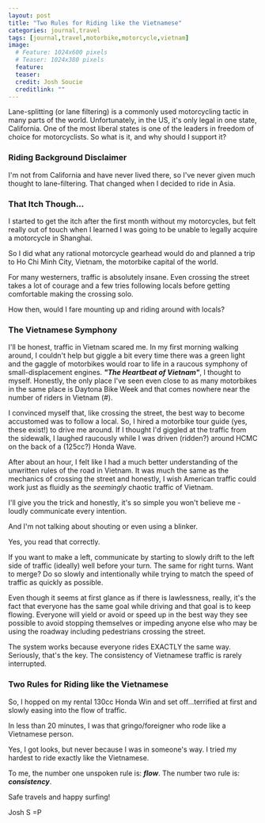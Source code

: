 ```yaml
---
layout: post
title: "Two Rules for Riding like the Vietnamese"
categories: journal,travel
tags: [journal,travel,motorbike,motorcycle,vietnam]
image:
  # Feature: 1024x600 pixels
  # Teaser: 1024x380 pixels
  feature:
  teaser:
  credit: Josh Soucie
  creditlink: ""
---
```


Lane-splitting (or lane filtering) is a commonly used motorcycling tactic in many parts of the world. Unfortunately, in the US, it's only legal in one state, California. One of the most liberal states is one of the leaders in freedom of choice for motorcyclists. So what is it, and why should I support it?

### Riding Background Disclaimer
I'm not from California and have never lived there, so I've never given much thought to lane-filtering. That changed when I decided to ride in Asia.


### That Itch Though...
I started to get the itch after the first month without my motorcycles, but felt really out of touch when I learned I was going to be unable to legally acquire a motorcycle in Shanghai.

So I did what any rational motorcycle gearhead would do and planned a trip to Ho Chi Minh City, Vietnam, the motorbike capital of the world.

For many westerners, traffic is absolutely insane. Even crossing the street takes a lot of courage and a few tries following locals before getting comfortable making the crossing solo.

How then, would I fare mounting up and riding around with locals?


### The Vietnamese Symphony
I'll be honest, traffic in Vietnam scared me. In my first morning walking around, I couldn't help but giggle a bit every time there was a green light and the gaggle of motorbikes would roar to life in a raucous symphony of small-displacement engines. ***"The Heartbeat of Vietnam"***, I thought to myself. Honestly, the only place I've seen even close to as many motorbikes in the same place is Daytona Bike Week and that comes nowhere near the number of riders in Vietnam (#).

I convinced myself that, like crossing the street, the best way to become accustomed was to follow a local. So, I hired a motorbike tour guide (yes, these exist!) to drive me around. If I thought I'd giggled at the traffic from the sidewalk, I laughed raucously while I was driven (ridden?) around HCMC on the back of a (125cc?) Honda Wave.

After about an hour, I felt like I had a much better understanding of the unwritten rules of the road in Vietnam. It was much the same as the mechanics of crossing the street and honestly, I wish American traffic could work just as fluidly as the *seemingly* chaotic traffic of Vietnam.

I'll give you the trick and honestly, it's so simple you won't believe me - loudly communicate every intention.

And I'm not talking about shouting or even using a blinker.

Yes, you read that correctly.

If you want to make a left, communicate by starting to slowly drift to the left side of traffic (ideally) well before your turn. The same for right turns. Want to merge? Do so slowly and intentionally while trying to match the speed of traffic as quickly as possible.

Even though it seems at first glance as if there is lawlessness, really, it's the fact that everyone has the same goal while driving and that goal is to keep flowing. Everyone will yield or avoid or speed up in the best way they see possible to avoid stopping themselves or impeding anyone else who may be using the roadway including pedestrians crossing the street.

The system works because everyone rides EXACTLY the same way. Seriously, that's the key. The consistency of Vietnamese traffic is rarely interrupted.

### Two Rules for Riding like the Vietnamese
So, I hopped on my rental 130cc Honda Win and set off...terrified at first and slowly easing into the flow of traffic.

In less than 20 minutes, I was that gringo/foreigner who rode like a Vietnamese person.

Yes, I got looks, but never because I was in someone's way. I tried my hardest to ride exactly like the Vietnamese.

To me, the number one unspoken rule is: ***flow***.
The number two rule is: ***consistency***.

Safe travels and happy surfing!

Josh S =P




[1]: #
